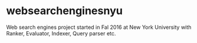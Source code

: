 # websearchenginesnyu
Web search engines project started in Fal 2016 at New York University with Ranker, Evaluator, Indexer, Query parser etc.
